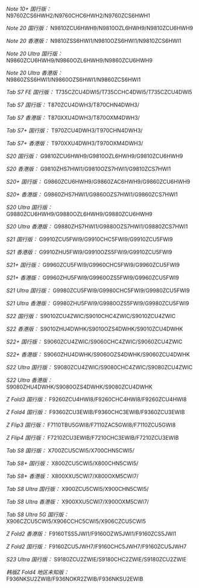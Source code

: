 *Note 10+ 国行版：*
N9760ZCS6HWH2/N9760CHC6HWH2/N9760ZCS6HWH1

*Note 20 国行版：*
N9810ZCU6HWH9/N9810OZL6HWH9/N9810ZCU6HWH9

*Note 20 香港版：*
N9810ZSS6HWI1/N9810OZS6HWI1/N9810ZCS6HWI1

*Note 20 Ultra 国行版：*
N9860ZCU6HWH9/N9860OZL6HWH9/N9860ZCU6HWH9

*Note 20 Ultra 香港版：*
N9860ZSS6HWI1/N9860OZS6HWI1/N9860ZCS6HWI1

*Tab S7 FE 国行版：*
T735CZCU4DWI5/T735CCHC4DWI5/T735CZCU4DWI5

*Tab S7 国行版：*
T870ZCU4DWH3/T870CHN4DWH3/

*Tab S7 香港版：*
T870XXU4DWH3/T870OXM4DWH3/

*Tab S7+ 国行版：*
T970ZCU4DWH3/T970CHN4DWH3/

*Tab S7+ 香港版：*
T970XXU4DWH3/T970OXM4DWH3/

*S20 国行版：*
G9810ZCU6HWH9/G9810OZL6HWH9/G9810ZCU6HWH9

*S20 香港版：*
G9810ZHS7HWI1/G9810OZS7HWI1/G9810ZCS7HWI1

*S20+ 国行版：*
G9860ZCU6HWH9/G9860ZAC6HWH9/G9860ZCU6HWH9

*S20+ 香港版：*
G9860ZHS7HWI1/G9860OZS7HWI1/G9860ZCS7HWI1

*S20 Ultra 国行版：*
G9880ZCU6HWH9/G9880OZL6HWH9/G9880ZCU6HWH9

*S20 Ultra 香港版：*
G9880ZHS7HWI1/G9880OZS7HWI1/G9880ZCS7HWI1

*S21 国行版：*
G9910ZCU5FWI9/G9910CHC5FWI9/G9910ZCU5FWI9

*S21 香港版：*
G9910ZHU5FWI9/G9910OZS5FWI9/G9910ZCU5FWI9

*S21+ 国行版：*
G9960ZCU5FWI9/G9960CHC5FWI9/G9960ZCU5FWI9

*S21+ 香港版：*
G9960ZHU5FWI9/G9960OZS5FWI9/G9960ZCU5FWI9

*S21 Ultra 国行版：*
G9980ZCU5FWI9/G9980CHC5FWI9/G9980ZCU5FWI9

*S21 Ultra 香港版：*
G9980ZHU5FWI9/G9980OZS5FWI9/G9980ZCU5FWI9

*S22 国行版：*
S9010ZCU4ZWIC/S9010CHC4ZWIC/S9010ZCU4ZWIC

*S22 香港版：*
S9010ZHU4DWHK/S9010OZS4DWHK/S9010ZCU4DWHK

*S22+ 国行版：*
S9060ZCU4ZWIC/S9060CHC4ZWIC/S9060ZCU4ZWIC

*S22+ 香港版：*
S9060ZHU4DWHK/S9060OZS4DWHK/S9060ZCU4DWHK

*S22 Ultra 国行版：*
S9080ZCU4ZWIC/S9080CHC4ZWIC/S9080ZCU4ZWIC

*S22 Ultra 香港版：*
S9080ZHU4DWHK/S9080OZS4DWHK/S9080ZCU4DWHK

*Z Fold3 国行版：*
F9260ZCU4HWI8/F9260CHC4HWI8/F9260ZCU4HWI8

*Z Fold4 国行版：*
F9360ZCU3EWIB/F9360CHC3EWIB/F9360ZCU3EWIB

*Z Flip3 国行版：*
F7110TBU5GWI8/F7110ZAC5GWI8/F7110ZCU5GWI8

*Z Flip4 国行版：*
F7210ZCU3EWIB/F7210CHC3EWIB/F7210ZCU3EWIB

*Tab S8 国行版：*
X700ZCU5CWI5/X700CHN5CWI5/

*Tab S8+ 国行版：*
X800ZCU5CWI5/X800CHN5CWI5/

*Tab S8+ 香港版：*
X800XXU5CWI7/X800OXM5CWI7/

*Tab S8 Ultra 国行版：*
X900ZCU5CWI5/X900CHN5CWI5/

*Tab S8 Ultra 香港版：*
X900XXU5CWI7/X900OXM5CWI7/

*Tab S8 Ultra 5G 国行版：*
X906CZCU5CWI5/X906CCHC5CWI5/X906CZCU5CWI5

*Z Fold2 香港版：*
F9160TSS5JWI1/F9160OZW5JWI1/F9160ZCS5JWI1

*Z Fold2 国行版：*
F9160ZCU5JWH7/F9160CHC5JWH7/F9160ZCU5JWH7

*S23 Ultra 国行版：*
S9180ZCU2ZWIE/S9180CHC2ZWIE/S9180ZCU2ZWIE

*韩版Z Fold4 地区未知版：*
F936NKSU2ZWIB/F936NOKR2ZWIB/F936NKSU2EWIB

